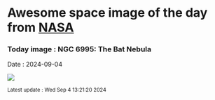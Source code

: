 
# Awesome space image of the day from [NASA](https://api.nasa.gov/)

### Today image : NGC 6995: The Bat Nebula
Date : 2024-09-04

![](https://apod.nasa.gov/apod/image/2409/Bat_Taivalnaa_960.jpg)

<small>Latest update : Wed Sep  4 13:21:20 2024</small>
        